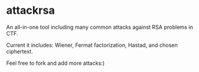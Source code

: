 # attackrsa
An all-in-one tool including many common attacks against RSA problems in CTF. 

Current it includes: Wiener, Fermat factorization, Hastad, and chosen ciphertext.

Feel free to fork and add more attacks:)
